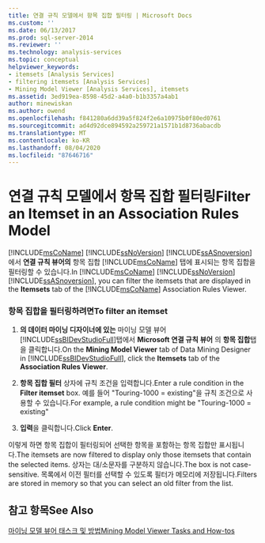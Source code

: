 ```yaml
---
title: 연결 규칙 모델에서 항목 집합 필터링 | Microsoft Docs
ms.custom: ''
ms.date: 06/13/2017
ms.prod: sql-server-2014
ms.reviewer: ''
ms.technology: analysis-services
ms.topic: conceptual
helpviewer_keywords:
- itemsets [Analysis Services]
- filtering itemsets [Analysis Services]
- Mining Model Viewer [Analysis Services], itemsets
ms.assetid: 3ed919ea-8598-45d2-a4a0-b1b3357a4ab1
author: minewiskan
ms.author: owend
ms.openlocfilehash: f841280a6dd39a5f824f2e6a10975b0f80ed0761
ms.sourcegitcommit: ad4d92dce894592a259721a1571b1d8736abacdb
ms.translationtype: MT
ms.contentlocale: ko-KR
ms.lasthandoff: 08/04/2020
ms.locfileid: "87646716"
---
```

# <a name="filter-an-itemset-in-an-association-rules-model"></a><span data-ttu-id="cebf1-102">연결 규칙 모델에서 항목 집합 필터링</span><span class="sxs-lookup"><span data-stu-id="cebf1-102">Filter an Itemset in an Association Rules Model</span></span>
  <span data-ttu-id="cebf1-103">[!INCLUDE[msCoName](../../includes/msconame-md.md)] [!INCLUDE[ssNoVersion](../../includes/ssnoversion-md.md)] [!INCLUDE[ssASnoversion](../../includes/ssasnoversion-md.md)]에서 **연결 규칙 뷰어의** 항목 집합 [!INCLUDE[msCoName](../../includes/msconame-md.md)] 탭에 표시되는 항목 집합을 필터링할 수 있습니다.</span><span class="sxs-lookup"><span data-stu-id="cebf1-103">In [!INCLUDE[msCoName](../../includes/msconame-md.md)] [!INCLUDE[ssNoVersion](../../includes/ssnoversion-md.md)] [!INCLUDE[ssASnoversion](../../includes/ssasnoversion-md.md)], you can filter the itemsets that are displayed in the **Itemsets** tab of the [!INCLUDE[msCoName](../../includes/msconame-md.md)] Association Rules Viewer.</span></span>  
  
### <a name="to-filter-an-itemset"></a><span data-ttu-id="cebf1-104">항목 집합을 필터링하려면</span><span class="sxs-lookup"><span data-stu-id="cebf1-104">To filter an itemset</span></span>  
  
1.  <span data-ttu-id="cebf1-105">**의 데이터 마이닝 디자이너에 있는** 마이닝 모델 뷰어 [!INCLUDE[ssBIDevStudioFull](../../includes/ssbidevstudiofull-md.md)]탭에서 **Microsoft 연결 규칙 뷰어** 의 **항목 집합**탭을 클릭합니다.</span><span class="sxs-lookup"><span data-stu-id="cebf1-105">On the **Mining Model Viewer** tab of Data Mining Designer in [!INCLUDE[ssBIDevStudioFull](../../includes/ssbidevstudiofull-md.md)], click the **Itemsets** tab of the **Association Rules Viewer**.</span></span>  
  
2.  <span data-ttu-id="cebf1-106">**항목 집합 필터** 상자에 규칙 조건을 입력합니다.</span><span class="sxs-lookup"><span data-stu-id="cebf1-106">Enter a rule condition in the **Filter itemset** box.</span></span> <span data-ttu-id="cebf1-107">예를 들어 "Touring-1000 = existing"을 규칙 조건으로 사용할 수 있습니다.</span><span class="sxs-lookup"><span data-stu-id="cebf1-107">For example, a rule condition might be "Touring-1000 = existing"</span></span>  
  
3.  <span data-ttu-id="cebf1-108">**입력**을 클릭합니다.</span><span class="sxs-lookup"><span data-stu-id="cebf1-108">Click **Enter**.</span></span>  
  
 <span data-ttu-id="cebf1-109">이렇게 하면 항목 집합이 필터링되어 선택한 항목을 포함하는 항목 집합만 표시됩니다.</span><span class="sxs-lookup"><span data-stu-id="cebf1-109">The itemsets are now filtered to display only those itemsets that contain the selected items.</span></span> <span data-ttu-id="cebf1-110">상자는 대/소문자를 구분하지 않습니다.</span><span class="sxs-lookup"><span data-stu-id="cebf1-110">The box is not case-sensitive.</span></span> <span data-ttu-id="cebf1-111">목록에서 이전 필터를 선택할 수 있도록 필터가 메모리에 저장됩니다.</span><span class="sxs-lookup"><span data-stu-id="cebf1-111">Filters are stored in memory so that you can select an old filter from the list.</span></span>  
  
## <a name="see-also"></a><span data-ttu-id="cebf1-112">참고 항목</span><span class="sxs-lookup"><span data-stu-id="cebf1-112">See Also</span></span>  
 [<span data-ttu-id="cebf1-113">마이닝 모델 뷰어 태스크 및 방법</span><span class="sxs-lookup"><span data-stu-id="cebf1-113">Mining Model Viewer Tasks and How-tos</span></span>](mining-model-viewer-tasks-and-how-tos.md)  
  
  
